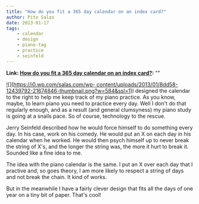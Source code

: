 ```yaml
---
title: "How do you fit a 365 day calendar on an index card?"
author: Pito Salas
date: 2013-01-17
tags:
    - calendar
    - design
    - piano-tag
    - practice
    - seinfeld
---
```


**Link: [How do you fit a 365 day calendar on an index card?](None):** ""



[![](https://i0.wp.com/salas.com/wp-
content/uploads/2013/01/8dd58-12439792-21674846-thumbnail.png?w=584&ssl=1)](<Y.Squarespace.Utils.lightboxAsset\('53a8d947e4b0457dcd6e2751'\);>)I
designed the calendar to the right to help me keep track of my piano practice.
As you know, maybe, to learn piano you need to practice every day. Well I
don't do that regularly enough, and as a result (and general clumsyness) my
piano study is going at a snails pace. So of course, technology to the rescue.

Jerry Seinfeld described how he would force himself to do something every day.
In his case, work on his comedy. He would put an X on each day in his calendar
when he worked. He would then psych himself up to never break the string of
X's, and the longer the string was, the more it hurt to break it. Sounded like
a fine idea to me.

The idea with the piano calendar is the same. I put an X over each day that I
practive and, so goes theory, I am more likely to respect a string of days and
not break the chain. It kind of works.

But in the meanwhile I have a fairly clever design that fits all the days of
one year on a tiny bit of paper. That's cool!



